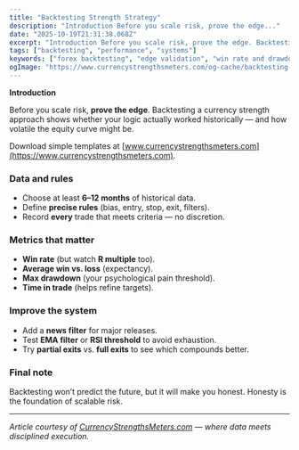 ```yaml
---
title: "Backtesting Strength Strategy"
description: "Introduction Before you scale risk, prove the edge..."
date: "2025-10-19T21:31:38.068Z"
excerpt: "Introduction Before you scale risk, prove the edge. Backtesting a currency strength approach shows whether your logic actually worked historically — and how volatile the equity curve might be. Download simple templates at [www.currencystrengthsmeters.com](https://www.currencystrengthsmeters.com). Data and rules - Choose at least 6–12 months of historical data. - Define precise rules..."
tags: ["backtesting", "performance", "systems"]
keywords: ["forex backtesting", "edge validation", "win rate and drawdown", "journal templates", "optimize entries exits"]
ogImage: "https://www.currencystrengthsmeters.com/og-cache/backtesting-strength-strategy.jpg"
---
```

**Introduction**

Before you scale risk, **prove the edge**. Backtesting a currency strength approach shows whether your logic actually worked historically — and how volatile the equity curve might be.

Download simple templates at [www.currencystrengthsmeters.com](https://www.currencystrengthsmeters.com).

### Data and rules

- Choose at least **6–12 months** of historical data.  
- Define **precise rules** (bias, entry, stop, exit, filters).  
- Record **every** trade that meets criteria — no discretion.

### Metrics that matter

- **Win rate** (but watch **R multiple** too).  
- **Average win vs. loss** (expectancy).  
- **Max drawdown** (your psychological pain threshold).  
- **Time in trade** (helps refine targets).

### Improve the system

- Add a **news filter** for major releases.  
- Test **EMA filter** or **RSI threshold** to avoid exhaustion.  
- Try **partial exits** vs. **full exits** to see which compounds better.

### Final note

Backtesting won’t predict the future, but it will make you honest. Honesty is the foundation of scalable risk.

---

*Article courtesy of [CurrencyStrengthsMeters.com](https://www.currencystrengthsmeters.com) — where data meets disciplined execution.*
